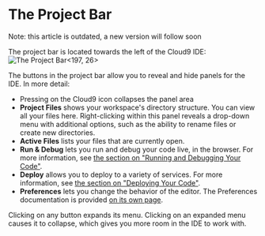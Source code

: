 # The Project Bar

Note: this article is outdated, a new version will follow soon

The project bar is located towards the left of the Cloud9 IDE: ![The Project Bar](./resources/images/project_bar.png)<197, 26>

The buttons in the project bar allow you to reveal and hide panels for the IDE. In more detail:

* Pressing on the Cloud9 icon collapses the panel area
* **Project Files** shows your workspace's directory structure. You can view all your files here. Right-clicking within this panel reveals a drop-down menu with additional options, such as the ability to rename files or create new directories.
* **Active Files** lists your files that are currently open.
* **Run & Debug** lets you run and debug your code live, in the browser. For more information, see [the section on "Running and Debugging Your Code"](./running_and_debugging_code.html).
* **Deploy** allows you to deploy to a variety of services. For more information, see [the section on "Deploying Your Code"](./deploying_code.html).
* **Preferences** lets you change the behavior of the editor. The Preferences documentation is provided [on its own page](ide_preferences.html).

Clicking on any button expands its menu. Clicking on an expanded menu causes it to collapse, which gives you more room in the IDE to work with.